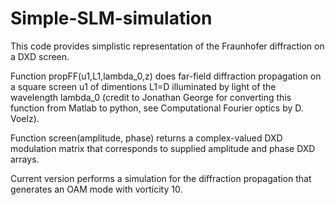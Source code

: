 # Simple-SLM-simulation

This code provides simplistic representation of the Fraunhofer diffraction on a DXD screen.

Function propFF(u1,L1,lambda_0,z) does far-field diffraction propagation on a square screen u1 of dimentions L1=D illuminated by light of the wavelength lambda_0 (credit to Jonathan George for converting this function from Matlab to python, see Computational Fourier optics by D. Voelz).

Function screen(amplitude, phase) returns a complex-valued DXD modulation matrix that corresponds to supplied amplitude and phase DXD arrays.

Current version performs a simulation for the diffraction propagation that generates an OAM mode with vorticity 10.
